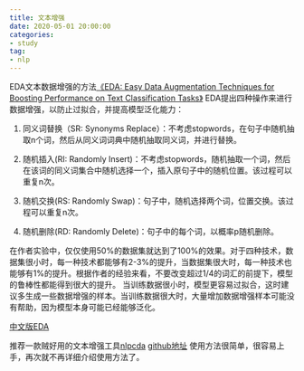 ```yaml
---
title: 文本增强
date: 2020-05-01 20:00:00
categories:
- study
tag:
- nlp
---
```


EDA文本数据增强的方法[《EDA: Easy Data Augmentation Techniques for Boosting Performance on Text Classification Tasks》](https://arxiv.org/abs/1901.11196)
EDA提出四种操作来进行数据增强，以防止过拟合，并提高模型泛化能力：

1. 同义词替换（SR: Synonyms Replace）：不考虑stopwords，在句子中随机抽取n个词，然后从同义词词典中随机抽取同义词，并进行替换。

2. 随机插入(RI: Randomly Insert)：不考虑stopwords，随机抽取一个词，然后在该词的同义词集合中随机选择一个，插入原句子中的随机位置。该过程可以重复n次。

3. 随机交换(RS: Randomly Swap)：句子中，随机选择两个词，位置交换。该过程可以重复n次。

4. 随机删除(RD: Randomly Delete)：句子中的每个词，以概率p随机删除。


在作者实验中，仅仅使用50%的数据集就达到了100%的效果。对于四种技术，数据集很小时，每一种技术都能够有2-3%的提升，当数据集很大时，每一种技术也能够有1%的提升。根据作者的经验来看，不要改变超过1/4的词汇的前提下，模型的鲁棒性都能得到很大的提升。
当训练数据很小时，模型更容易过拟合，这时建议多生成一些数据增强的样本。当训练数据很大时，大量增加数据增强样本可能没有帮助，因为模型本身可能已经能够泛化。


[中文版EDA](https://github.com/zhanlaoban/EDA_NLP_for_Chinese)

推荐一款贼好用的文本增强工具[nlpcda](https://pypi.org/project/nlpcda/)
[github地址](https://github.com/425776024/nlpcda)
使用方法很简单，很容易上手，再次就不再详细介绍使用方法了。
